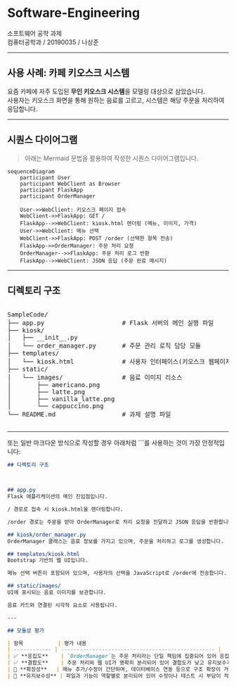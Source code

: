 # Software-Engineering  
소프트웨어 공학 과제  
컴퓨터공학과 / 20190035 / 나상준

---

## 사용 사례: **카페 키오스크 시스템**

요즘 카페에 자주 도입된 **무인 키오스크 시스템**을 모델링 대상으로 삼았습니다.  
사용자는 키오스크 화면을 통해 원하는 음료를 고르고, 시스템은 해당 주문을 처리하여 응답합니다.

---

## 시퀀스 다이어그램

> 아래는 Mermaid 문법을 활용하여 작성한 시퀀스 다이어그램입니다.

```mermaid
sequenceDiagram
    participant User
    participant WebClient as Browser
    participant FlaskApp
    participant OrderManager

    User->>WebClient: 키오스크 페이지 접속
    WebClient->>FlaskApp: GET /
    FlaskApp-->>WebClient: kiosk.html 렌더링 (메뉴, 이미지, 가격)
    User->>WebClient: 메뉴 선택
    WebClient->>FlaskApp: POST /order (선택한 항목 전송)
    FlaskApp->>OrderManager: 주문 처리 요청
    OrderManager-->>FlaskApp: 주문 처리 로그 반환
    FlaskApp-->>WebClient: JSON 응답 (주문 완료 메시지)
```

---

## 디렉토리 구조

<pre>

SampleCode/
├── app.py                     # Flask 서버의 메인 실행 파일
├── kiosk/
│   ├── __init__.py
│   └── order_manager.py       # 주문 관리 로직 담당 모듈
├── templates/
│   └── kiosk.html             # 사용자 인터페이스(키오스크 웹페이지)
├── static/
│   └── images/                # 음료 이미지 리소스
│       ├── americano.png
│       ├── latte.png
│       ├── vanilla_latte.png
│       └── cappuccino.png
└── README.md                  # 과제 설명 파일

</pre>

---

또는 일반 마크다운 방식으로 작성할 경우 아래처럼 ```를 사용하는 것이 가장 안정적입니다:

````markdown
## 디렉토리 구조



## app.py
Flask 애플리케이션의 메인 진입점입니다.

/ 경로로 접속 시 kiosk.html을 렌더링합니다.

/order 경로는 주문을 받아 OrderManager로 처리 요청을 전달하고 JSON 응답을 반환합니다.

## kiosk/order_manager.py
OrderManager 클래스는 음료 정보를 가지고 있으며, 주문을 처리하고 로그를 생성합니다.

## templates/kiosk.html
Bootstrap 기반의 웹 UI입니다.

메뉴 선택 버튼이 포함되어 있으며, 사용자의 선택을 JavaScript로 /order에 전송합니다.

## static/images/
UI에 표시되는 음료 이미지를 보관합니다.

음료 카드와 연결된 시각적 요소로 사용됩니다.

---

## 모듈성 평가

| 항목           | 평가 내용                                             |
| ------------ | ------------------------------------------------- |
| ✅ **응집도**    | `OrderManager`는 주문 처리라는 단일 책임에 집중되어 있어 응집도가 높습니다. |
| ✅ **결합도**    | 주문 처리와 웹 UI가 명확히 분리되어 있어 결합도가 낮고 유지보수가 용이합니다.     |
| 🧱 **확장성**   | 메뉴 추가/수정이 간단하며, 데이터베이스 연동 등으로 구조 확장이 가능합니다.       |
| 🔧 **유지보수성** | 파일과 기능이 역할별로 분리되어 있어 수정이나 테스트 시 부담이 적습니다.         |
